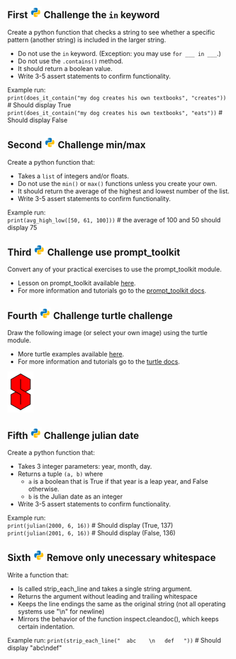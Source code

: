 ## First ![python.png](https://github.com/python-can-define-radio/python-course/blob/main/resources/misc/python.png?raw=true)   Challenge the `in` keyword

Create a python function that checks a string to see whether a specific pattern (another string) is included in the larger string.
   - Do not use the `in` keyword. (Exception: you may use `for ___ in ___`.)
   - Do not use the `.contains()` method.
   - It should return a boolean value.
   - Write 3-5 assert statements to confirm functionality.

Example run:  
`print(does_it_contain("my dog creates his own textbooks", "creates"))`  # Should display True  
`print(does_it_contain("my dog creates his own textbooks", "eats"))`  # Should display False

## Second ![python.png](https://github.com/python-can-define-radio/python-course/blob/main/resources/misc/python.png?raw=true) Challenge min/max

Create a python function that:
   - Takes a `list` of integers and/or floats.
   - Do not use the `min()` or `max()` functions unless you create your own.
   - It should return the average of the highest and lowest number of the list.
   - Write 3-5 assert statements to confirm functionality.

Example run:  
`print(avg_high_low([50, 61, 100]))`   # the average of 100 and 50 should display 75

## Third ![python.png](https://github.com/python-can-define-radio/python-course/blob/main/resources/misc/python.png?raw=true) Challenge use prompt_toolkit


Convert any of your practical exercises to use the prompt_toolkit module.
   - Lesson on prompt_toolkit available [here](https://github.com/python-can-define-radio/python-course/blob/main/classroom_activities/Ch02_Advanced/02_prompt_toolkit.md).
   - For more information and tutorials go to the [prompt_toolkit docs](https://python-prompt-toolkit.readthedocs.io/en/master/pages/getting_started.html#getting-started).

## Fourth ![python.png](https://github.com/python-can-define-radio/python-course/blob/main/resources/misc/python.png?raw=true) Challenge turtle challenge


Draw the following image (or select your own image) using the turtle module.
   - More turtle examples available [here](https://github.com/python-can-define-radio/python-course/tree/main/classroom_activities/Ch03_Misc_examples/turtle_ex).
   - For more information and tutorials go to the [turtle docs](https://docs.python.org/3/library/turtle.html).

![python.png](https://github.com/python-can-define-radio/python-course/blob/main/resources/misc/s_challenge.png?raw=true)

## Fifth ![python.png](https://github.com/python-can-define-radio/python-course/blob/main/resources/misc/python.png?raw=true) Challenge julian date


Create a python function that:
   - Takes 3 integer parameters: year, month, day.
   - Returns a tuple `(a, b)` where
     - `a` is a boolean that is True if that year is a leap year, and False otherwise.
     - `b` is the Julian date as an integer
   - Write 3-5 assert statements to confirm functionality.

Example run:  
`print(julian(2000, 6, 16))`  # Should display (True, 137)
`print(julian(2001, 6, 16))`  # Should display (False, 136)

## Sixth ![python.png](https://github.com/python-can-define-radio/python-course/blob/main/resources/misc/python.png?raw=true) Remove only unecessary whitespace


Write a function that:
   - Is called strip_each_line and takes a single string argument.
   - Returns the argument without leading and trailing whitespace
   - Keeps the line endings the same as the original string (not all operating systems use "\n" for newline)
   - Mirrors the behavior of the function inspect.cleandoc(), which keeps certain indentation.
 
Example run:
`print(strip_each_line("  abc    \n   def   "))`  # Should display "abc\ndef"
